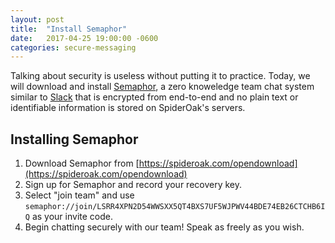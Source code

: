 ```yaml
---
layout: post
title:  "Install Semaphor"
date:   2017-04-25 19:00:00 -0600
categories: secure-messaging
---
```

Talking about security is useless without putting it to practice. Today, we will
download and install [Semaphor](https://spideroak.com/personal/semaphor), a
zero knoweledge team chat system similar to [Slack](https://slack.com) that is
encrypted from end-to-end and no plain text or identifiable information is
stored on SpiderOak's servers.

## Installing Semaphor <i class="fa fa-mobile"></i> <i class="fa fa-android"></i> <i class="fa fa-apple"></i> <i class="fa fa-linux"></i> <i class="fa fa-windows"></i>
1. Download Semaphor from [https://spideroak.com/opendownload](https://spideroak.com/opendownload)
2. Sign up for Semaphor and record your recovery key.
3. Select "join team" and use `semaphor://join/LSRR4XPN2D54WWSXX5QT4BXS7UF5WJPWV44BDE74EB26CTCHB6IQ` as your invite code.
4. Begin chatting securely with our team! Speak as freely as you wish.

